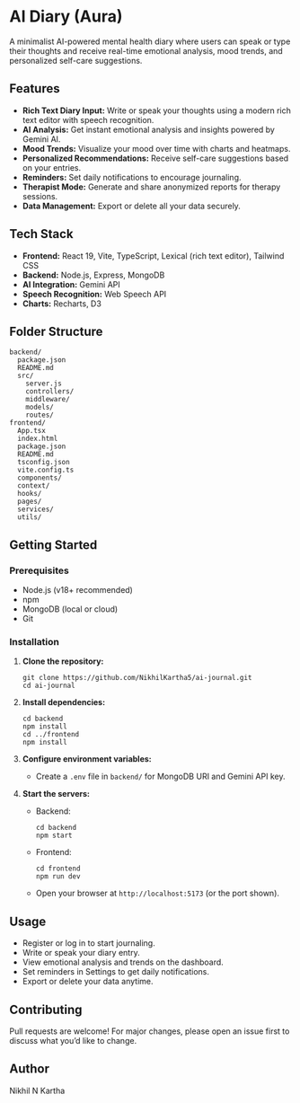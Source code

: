 # AI Diary (Aura)


A minimalist AI-powered mental health diary where users can speak or type their thoughts and receive real-time emotional analysis, mood trends, and personalized self-care suggestions.

## Features
- **Rich Text Diary Input:** Write or speak your thoughts using a modern rich text editor with speech recognition.
- **AI Analysis:** Get instant emotional analysis and insights powered by Gemini AI.
- **Mood Trends:** Visualize your mood over time with charts and heatmaps.
- **Personalized Recommendations:** Receive self-care suggestions based on your entries.
- **Reminders:** Set daily notifications to encourage journaling.
- **Therapist Mode:** Generate and share anonymized reports for therapy sessions.
- **Data Management:** Export or delete all your data securely.

## Tech Stack
- **Frontend:** React 19, Vite, TypeScript, Lexical (rich text editor), Tailwind CSS
- **Backend:** Node.js, Express, MongoDB
- **AI Integration:** Gemini API
- **Speech Recognition:** Web Speech API
- **Charts:** Recharts, D3

## Folder Structure
```
backend/
  package.json
  README.md
  src/
    server.js
    controllers/
    middleware/
    models/
    routes/
frontend/
  App.tsx
  index.html
  package.json
  README.md
  tsconfig.json
  vite.config.ts
  components/
  context/
  hooks/
  pages/
  services/
  utils/
```

## Getting Started

### Prerequisites
- Node.js (v18+ recommended)
- npm
- MongoDB (local or cloud)
- Git

### Installation
1. **Clone the repository:**
   ```
   git clone https://github.com/NikhilKartha5/ai-journal.git
   cd ai-journal
   ```
2. **Install dependencies:**
   ```
   cd backend
   npm install
   cd ../frontend
   npm install
   ```
3. **Configure environment variables:**
   - Create a `.env` file in `backend/` for MongoDB URI and Gemini API key.

4. **Start the servers:**
   - Backend:
     ```
     cd backend
     npm start
     ```
   - Frontend:
     ```
     cd frontend
     npm run dev
     ```
   - Open your browser at `http://localhost:5173` (or the port shown).

## Usage
- Register or log in to start journaling.
- Write or speak your diary entry.
- View emotional analysis and trends on the dashboard.
- Set reminders in Settings to get daily notifications.
- Export or delete your data anytime.

## Contributing
Pull requests are welcome! For major changes, please open an issue first to discuss what you’d like to change.

## Author
Nikhil N Kartha

